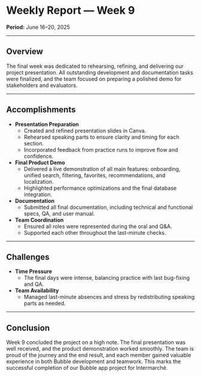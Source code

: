 # Weekly Report — Week 9

**Period:** June 16–20, 2025

---

## Overview

The final week was dedicated to rehearsing, refining, and delivering our project presentation. All outstanding development and documentation tasks were finalized, and the team focused on preparing a polished demo for stakeholders and evaluators.

---

## Accomplishments

- **Presentation Preparation**
  - Created and refined presentation slides in Canva.
  - Rehearsed speaking parts to ensure clarity and timing for each section.
  - Incorporated feedback from practice runs to improve flow and confidence.
- **Final Product Demo**
  - Delivered a live demonstration of all main features: onboarding, unified search, filtering, favorites, recommendations, and localization.
  - Highlighted performance optimizations and the final database integration.
- **Documentation**
  - Submitted all final documentation, including technical and functional specs, QA, and user manual.
- **Team Coordination**
  - Ensured all roles were represented during the oral and Q&A.
  - Supported each other throughout the last-minute checks.

---

## Challenges

- **Time Pressure**
  - The final days were intense, balancing practice with last bug-fixing and QA.
- **Team Availability**
  - Managed last-minute absences and stress by redistributing speaking parts as needed.

---

## Conclusion

Week 9 concluded the project on a high note. The final presentation was well received, and the product demonstration worked smoothly. The team is proud of the journey and the end result, and each member gained valuable experience in both Bubble development and teamwork. This marks the successful completion of our Bubble app project for Intermarché.